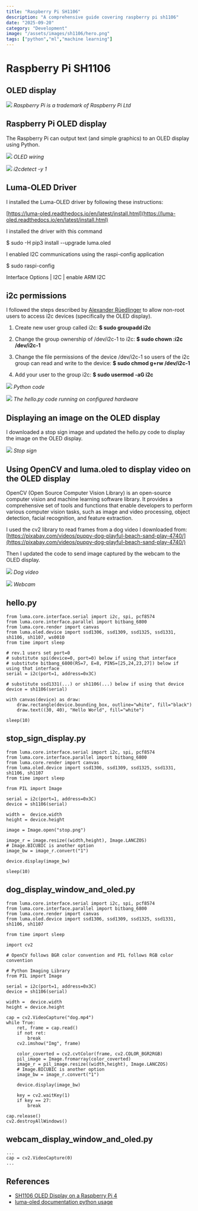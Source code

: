 ```yaml
---
title: "Raspberry Pi SH1106"
description: "A comprehensive guide covering raspberry pi sh1106"
date: "2025-09-20"
category: "Development"
image: "/assets/images/sh1106/hero.png"
tags: ["python","ml","machine learning"]
---
```


# Raspberry Pi SH1106

## OLED display

![](/assets/images/sh1106/raspberry-pi-logo.svg)
*Raspberry Pi is a trademark of Raspberry Pi Ltd*


## Raspberry Pi OLED display

The Raspberry Pi can output text (and simple graphics) to an OLED display using Python.

![](/assets/images/sh1106/screen-shot-2023-07-24-at-8.12.44-am-660x528.png)
*OLED wiring*

![](/assets/images/sh1106/screen-shot-2023-07-24-at-8.23.25-am-1140x740.png)
*i2cdetect -y 1*


## Luma-OLED Driver

I installed the Luma-OLED driver by following these instructions:

 [https://luma-oled.readthedocs.io/en/latest/install.html](https://luma-oled.readthedocs.io/en/latest/install.html)

I installed the driver with this command

$ sudo -H pip3 install --upgrade luma.oled

I enabled I2C communications using the raspi-config application

$ sudo raspi-config

Interface Options | I2C | enable ARM I2C


## i2c permissions

I followed the steps described by [Alexander Rüedlinger](https://lexruee.ch/setting-i2c-permissions-for-non-root-users.html) to allow non-root users to access i2c devices (specifically the OLED display).

1) Create new user group called i2c:
**$ sudo groupadd i2c**

2) Change the group ownership of /dev/i2c-1 to i2c:
**$ sudo chown :i2c /dev/i2c-1**

3) Change the file permissions of the device /dev/i2c-1 so users of the i2c group can read and write to the device:
**$ sudo chmod g+rw /dev/i2c-1**

4) Add your user to the group i2c:
**$ sudo usermod -aG i2c <username>**

![](/assets/images/sh1106/screen-shot-2023-07-24-at-8.40.42-am-1140x744.png)
*Python code*

![](/assets/images/sh1106/img-3353-1836x1377.jpg)
*The hello.py code running on configured hardware*


## Displaying an image on the OLED display

I downloaded a stop sign image and updated the hello.py code to display the image on the OLED display.

![](/assets/images/sh1106/20230725-stop-sign-1836x1377.jpg)
*Stop sign*


## Using OpenCV and luma.oled to display video on the OLED display

OpenCV (Open Source Computer Vision Library) is an open-source computer vision and machine learning software library. It provides a comprehensive set of tools and functions that enable developers to perform various computer vision tasks, such as image and video processing, object detection, facial recognition, and feature extraction. 

I used the cv2 library to read frames from a dog video I downloaded from:
[https://pixabay.com/videos/puppy-dog-playful-beach-sand-play-4740/](https://pixabay.com/videos/puppy-dog-playful-beach-sand-play-4740/)

Then I updated the code to send image captured by the webcam to the OLED display.

![](/assets/images/sh1106/20230725-dog-video-1836x1377.jpg)
*Dog video*

![](/assets/images/sh1106/20230725-img-3391-1536x1152.jpg)
*Webcam*


## hello.py

```text
from luma.core.interface.serial import i2c, spi, pcf8574
from luma.core.interface.parallel import bitbang_6800
from luma.core.render import canvas
from luma.oled.device import ssd1306, ssd1309, ssd1325, ssd1331, sh1106, sh1107, ws0010
from time import sleep

# rev.1 users set port=0
# substitute spi(device=0, port=0) below if using that interface
# substitute bitbang_6800(RS=7, E=8, PINS=[25,24,23,27]) below if using that interface
serial = i2c(port=1, address=0x3C)

# substitute ssd1331(...) or sh1106(...) below if using that device
device = sh1106(serial)

with canvas(device) as draw:
    draw.rectangle(device.bounding_box, outline="white", fill="black")
    draw.text((30, 40), "Hello World", fill="white")

sleep(10)
```

## stop_sign_display.py

```text
from luma.core.interface.serial import i2c, spi, pcf8574
from luma.core.interface.parallel import bitbang_6800
from luma.core.render import canvas
from luma.oled.device import ssd1306, ssd1309, ssd1325, ssd1331, sh1106, sh1107
from time import sleep

from PIL import Image

serial = i2c(port=1, address=0x3C)
device = sh1106(serial)

width =  device.width
height = device.height

image = Image.open("stop.png")

image_r = image.resize((width,height), Image.LANCZOS)
# Image.BICUBIC is another option
image_bw = image_r.convert("1")

device.display(image_bw)

sleep(10)
```

## dog_display_window_and_oled.py

```text
from luma.core.interface.serial import i2c, spi, pcf8574
from luma.core.interface.parallel import bitbang_6800
from luma.core.render import canvas
from luma.oled.device import ssd1306, ssd1309, ssd1325, ssd1331, sh1106, sh1107

from time import sleep

import cv2

# OpenCV follows BGR color convention and PIL follows RGB color convention

# Python Imaging Library
from PIL import Image

serial = i2c(port=1, address=0x3C)
device = sh1106(serial)

width =  device.width
height = device.height

cap = cv2.VideoCapture("dog.mp4")
while True:
    ret, frame = cap.read()
    if not ret:
        break
    cv2.imshow("Img", frame)
    
    color_coverted = cv2.cvtColor(frame, cv2.COLOR_BGR2RGB)
    pil_image = Image.fromarray(color_coverted)
    image_r = pil_image.resize((width,height), Image.LANCZOS) 
    # Image.BICUBIC is another option
    image_bw = image_r.convert("1")

    device.display(image_bw)

    key = cv2.waitKey(1)
    if key == 27:
        break
        
cap.release()
cv2.destroyAllWindows()
```

## webcam_display_window_and_oled.py

```text
...
cap = cv2.VideoCapture(0)
...
```
## References

- [SH1106 OLED Display on a Raspberry Pi 4](https://www.youtube.com/watch?v=LdOKXUDw2NY)
- [luma-oled documentation python usage](https://luma-oled.readthedocs.io/en/latest/python-usage.html)

